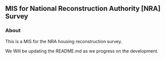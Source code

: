 ##  MIS for National Reconstruction Authority [NRA] Survey


### About
This is a MIS for the NRA housing reconstruction survey.

We Will be updating the README.md as we progress on the development.





